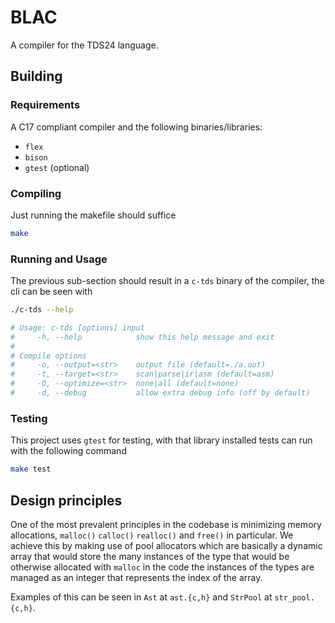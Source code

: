# BLAC

A compiler for the TDS24 language.

## Building

### Requirements

A C17 compliant compiler and the following binaries/libraries:

- `flex`
- `bison`
- `gtest` (optional)

### Compiling

Just running the makefile should suffice

```sh
make
```

### Running and Usage

The previous sub-section should result in a `c-tds` binary of the compiler, the cli can be seen with

```sh
./c-tds --help

# Usage: c-tds [options] input
#     -h, --help            show this help message and exit
#
# Compile options
#     -o, --output=<str>    output file (default=./a.out)
#     -t, --target=<str>    scan|parse|ir|asm (default=asm)
#     -O, --optimize=<str>  none|all (default=none)
#     -d, --debug           allow extra debug info (off by default)
```

### Testing

This project uses `gtest` for testing, with that library installed tests can run with the following command

```sh
make test
```

## Design principles

One of the most prevalent principles in the codebase is minimizing memory allocations, `malloc()` `calloc()` `realloc()` and `free()` in particular. We achieve this by making use of pool allocators which are basically a dynamic array that would store the many instances of the type that would be otherwise allocated with `malloc` in the code the instances of the types are managed as an integer that represents the index of the array.

Examples of this can be seen in `Ast` at `ast.{c,h}` and `StrPool` at `str_pool.{c,h}`.
